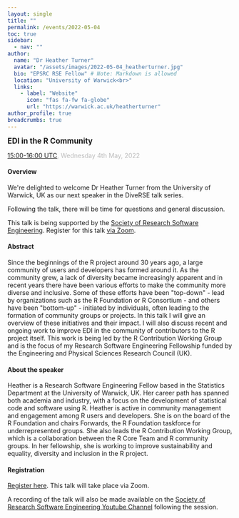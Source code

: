 ```yaml
---
layout: single
title: ""
permalink: /events/2022-05-04
toc: true
sidebar:
  - nav: ""
author:
  name: "Dr Heather Turner"
  avatar: "/assets/images/2022-05-04_heatherturner.jpg"
  bio: "EPSRC RSE Fellow" # Note: Markdown is allowed
  location: "University of Warwick<br>"
  links:
    - label: "Website"
      icon: "fas fa-fw fa-globe"
      url: "https://warwick.ac.uk/heatherturner"
author_profile: true
breadcrumbs: true
---
```


<span style="font-size: 1.2em"><strong>EDI in the R Community</strong></span>

<span style="font-size: 1em; color: #bbb;">
        <a href="https://www.timeanddate.com/worldclock/converter.html?iso=20220504T150000&p1=224&p2=64&p3=179&p4=1440&p5=136&p6=37&p7=101&p8=170&p9=776&p10=438&p11=236&p12=240" target="_blank" rel="noopener noreferrer">15:00-16:00 UTC</a>, Wednesday 4th May, 2022
</span>


#### Overview

We're delighted to welcome Dr Heather Turner from the University of Warwick, UK
as our next speaker in the DiveRSE talk series.

Following the talk, there will be time for questions and general discussion.

This talk is being supported by the <a
href="https://society-rse.org/" target="_blank" rel="noopener noreferrer">
Society of Research Software Engineering</a>. Register for this talk 
<a href="#"
target="_blank" rel="noopener noreferrer">via Zoom</a>.

#### Abstract

Since the beginnings of the R project around 30 years ago, a large community of
users and developers has formed around it. As the community grew, a lack of
diversity became increasingly apparent and in recent years there have been
various efforts to make the community more diverse and inclusive. Some of these
efforts have been "top-down" - lead by organizations such as the R Foundation
or R Consortium - and others have been "bottom-up" - initiated by individuals,
often leading to the formation of community groups or projects. In this talk I
will give an overview of these initiatives and their impact. I will also
discuss recent and ongoing work to improve EDI in the community of contributors
to the R project itself. This work is being led by the R Contribution Working
Group and is the focus of my Research Software Engineering Fellowship funded by
the Engineering and Physical Sciences Research Council (UK).

#### About the speaker

Heather is a Research Software Engineering Fellow based in
the Statistics Department at the University of Warwick, UK. Her career path
has spanned both academia and industry, with a focus on the development of
statistical code and software using R. Heather is active in community
management and engagement among R users and developers. She is on the board of
the R Foundation and chairs Forwards, the R Foundation taskforce for
underrepresented groups. She also leads the R Contribution Working Group, which
is a collaboration between the R Core Team and R community groups. In her
fellowship, she is working to improve sustainability and equality, diversity
and inclusion in the R project.

#### Registration

<a href="#"
target="_blank" rel="noopener noreferrer">Register here</a>. This talk will
take place via Zoom.

A recording of the talk will also be made available on the [Society of Research
Software Engineering Youtube
Channel](https://www.youtube.com/channel/UCL7rYOIAP1Rx_VajLPDF-hA) following
the session.
